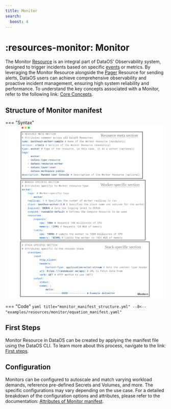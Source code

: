 ```yaml
---
title: Monitor
search:
  boost: 4
---
```


# :resources-monitor: Monitor

The Monitor [Resource](/resources/) is an integral part of DataOS’ Observability system, designed to trigger incidents based on specific [events](/resources/) or metrics. By leveraging the Monitor Resource alongside the [Pager](/resources/pager/) Resource for sending alerts, DataOS users can achieve comprehensive observability and proactive incident management, ensuring high system reliability and performance. To understand the key concepts associated with a Monitor, refer to the following link: [Core Concepts](/resources/monitor/core_concepts/).

## Structure of Monitor manifest

=== "Syntax"
    ![Monitor manifest](/resources/worker/worker_annotated.png)

=== "Code"
    ```yaml title="monitor_manifest_structure.yml"
    --8<-- "examples/resources/monitor/equation_manifest.yaml"
    ```

## First Steps

Monitor Resource in DataOS can be created by applying the manifest file using the DataOS CLI. To learn more about this process, navigate to the link: [First steps](/resources/monitor/first_steps/).

## Configuration

Monitors can be configured to autoscale and match varying workload demands, reference pre-defined Secrets and Volumes, and more. The specific configurations may vary depending on the use case. For a detailed breakdown of the configuration options and attributes, please refer to the documentation: [Attributes of Monitor manifest](/resources/monitor/configurations/).






